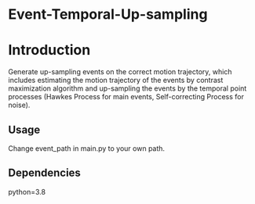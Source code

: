# Event-Temporal-Up-sampling

# Introduction
Generate up-sampling events on the correct motion trajectory, which includes estimating the motion trajectory of the events by contrast maximization algorithm and up-sampling the events by the temporal point processes (Hawkes Process for main events, Self-correcting Process for noise).

## Usage
Change event_path in main.py to your own path.

## Dependencies
python=3.8
